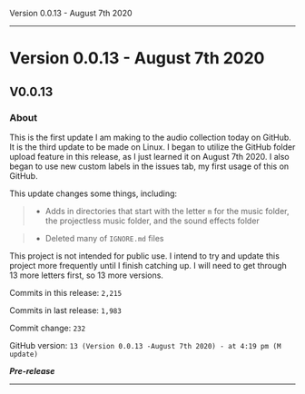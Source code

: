  Version 0.0.13 - August 7th 2020 
 
 
***

# Version 0.0.13 - August 7th 2020

## V0.0.13

### About

This is the first update I am making to the audio collection today on GitHub. It is the third update to be made on Linux. I began to utilize the GitHub folder upload feature in this release, as I just learned it on August 7th 2020. I also began to use new custom labels in the issues tab, my first usage of this on GitHub.

This update changes some things, including:

> * Adds in directories that start with the letter `m` for the music folder, the projectless music folder, and the sound effects folder

> * Deleted many of `IGNORE.md` files

This project is not intended for public use. I intend to try and update this project more frequently until I finish catching up. I will need to get through 13 more letters first, so 13 more versions.

Commits in this release: `2,215`

Commits in last release: `1,983`

Commit change: `232`

GitHub version: `13 (Version 0.0.13 -August 7th 2020) - at 4:19 pm (M update)`

***Pre-release***

***
